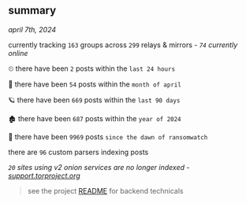 
## summary
_april 7th, 2024_

currently tracking `163` groups across `299` relays & mirrors - _`74` currently online_

⏲ there have been `2` posts within the `last 24 hours`

🦈 there have been `54` posts within the `month of april`

🪐 there have been `669` posts within the `last 90 days`

🏚 there have been `687` posts within the `year of 2024`

🦕 there have been `9969` posts `since the dawn of ransomwatch`

there are `96` custom parsers indexing posts

_`20` sites using v2 onion services are no longer indexed - [support.torproject.org](https://support.torproject.org/onionservices/v2-deprecation/)_

> see the project [README](https://github.com/joshhighet/ransomwatch#ransomwatch--) for backend technicals

